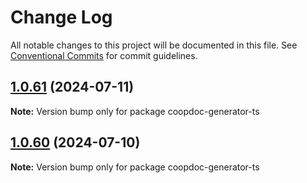 # Change Log

All notable changes to this project will be documented in this file.
See [Conventional Commits](https://conventionalcommits.org) for commit guidelines.

## [1.0.61](https://github.com/copenomics/coopdoc-generator-ts/compare/coopdoc-generator-ts@1.0.61-testnet.0...coopdoc-generator-ts@1.0.61) (2024-07-11)

**Note:** Version bump only for package coopdoc-generator-ts





## [1.0.60](https://github.com/copenomics/coopdoc-generator-ts/compare/coopdoc-generator-ts@1.0.60-testnet.0...coopdoc-generator-ts@1.0.60) (2024-07-10)

**Note:** Version bump only for package coopdoc-generator-ts
